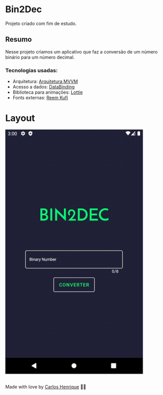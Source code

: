 # Bin2Dec

Projeto criado com fim de estudo.

## Resumo

Nesse projeto criamos um aplicativo que faz a conversão de um número binário para um número decimal.

### Tecnologias usadas:

- Arquitetura: [Arquitetura MVVM](https://developer.android.com/topic/libraries/architecture) 
- Acesso a dados: [DataBinding](https://developer.android.com/topic/libraries/data-binding)
- Biblioteca para animações: [Lottie](https://github.com/airbnb/lottie-android)
- Fonts externas: [Reem Kufi](https://fonts.google.com/specimen/Reem+Kufi)

# Layout

<img src="https://github.com/carlos-hns/Bin2Dec/blob/main/.github-files/Example.gif" alt="GIF do Layout do Aplicativo"/>

## 
Made with love by [Carlos Henrique](https://github.com/carlos-hns) 🐼🖤
